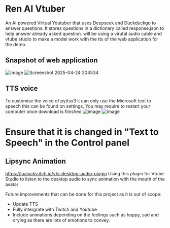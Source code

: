 # Ren AI Vtuber
An AI powered Virtual Youtuber that uses Deepseek and Duckduckgo to answer questions. It stores questions in a dictionary called response.json to help answer already asked question. 
will be using a virutal audio cable and vtube studio to make a model work with the tts of the web application for the demo.

## Snapshot of web application
![image](https://github.com/user-attachments/assets/28cd10a5-0e6f-4b3a-8c4b-ffae17bc8903)
![Screenshot 2025-04-24 204534](https://github.com/user-attachments/assets/35efa11d-1593-4ddf-9202-12f04b785282)


## TTS voice
To customise the voice of pyttsx3 it can only use the Microsoft text to speech this can be found on settings.
You may require to restart your computer once download is finished
![image](https://github.com/user-attachments/assets/66293e9f-b131-4991-9b5e-a497c527a386)
![image](https://github.com/user-attachments/assets/38b9fda4-5b6a-470c-85d8-6b986a89e0af)
# Ensure that it is changed in "Text to Speech" in the Control panel


## Lipsync Animation 
https://lualucky.itch.io/vts-desktop-audio-plugin
Using this plugin for Vtube Studio to listen to the desktop audio to sync animation with the mouth of the avatar

Future improvements that can be done for this project as it is out of scope:
- Update TTS
- Fully intergrate with Twitch and Youtube
- Include animations depending on the feelings such as happy, sad and crying as there are lots of emotions to convey.
